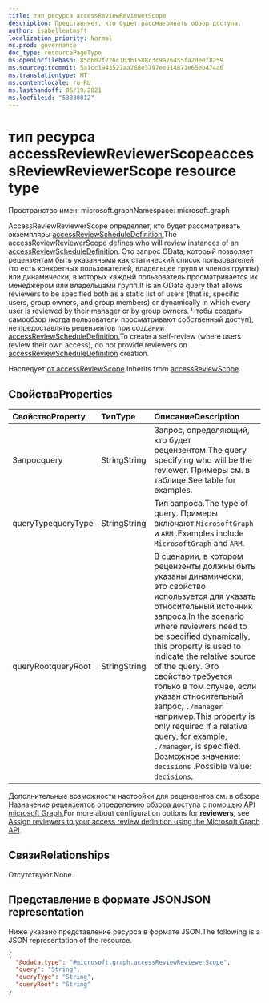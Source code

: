 ```yaml
---
title: тип ресурса accessReviewReviewerScope
description: Представляет, кто будет рассматривать обзор доступа.
author: isabelleatmsft
localization_priority: Normal
ms.prod: governance
doc_type: resourcePageType
ms.openlocfilehash: 85d602f72bc103b1588c3c9a76455fa2de0f8259
ms.sourcegitcommit: 5a1cc1943527aa268e3797ee514871e65eb474a6
ms.translationtype: MT
ms.contentlocale: ru-RU
ms.lasthandoff: 06/19/2021
ms.locfileid: "53030812"
---
```

# <a name="accessreviewreviewerscope-resource-type"></a><span data-ttu-id="09d1b-103">тип ресурса accessReviewReviewerScope</span><span class="sxs-lookup"><span data-stu-id="09d1b-103">accessReviewReviewerScope resource type</span></span>

<span data-ttu-id="09d1b-104">Пространство имен: microsoft.graph</span><span class="sxs-lookup"><span data-stu-id="09d1b-104">Namespace: microsoft.graph</span></span>

<span data-ttu-id="09d1b-105">AccessReviewReviewerScope определяет, кто будет рассматривать экземпляры [accessReviewScheduleDefinition.](accessreviewscheduledefinition.md)</span><span class="sxs-lookup"><span data-stu-id="09d1b-105">The accessReviewReviewerScope defines who will review instances of an [accessReviewScheduleDefinition](accessreviewscheduledefinition.md).</span></span> <span data-ttu-id="09d1b-106">Это запрос OData, который позволяет рецензентам быть указанными как статический список пользователей (то есть конкретных пользователей, владельцев групп и членов группы) или динамически, в которых каждый пользователь просматривается их менеджером или владельцами групп.</span><span class="sxs-lookup"><span data-stu-id="09d1b-106">It is an OData query that allows reviewers to be specified both as a static list of users (that is, specific users, group owners, and group members) or dynamically in which every user is reviewed by their manager or by group owners.</span></span> <span data-ttu-id="09d1b-107">Чтобы создать самообзор (когда пользователи просматривают собственный доступ), не предоставлять рецензентов при создании [accessReviewScheduleDefinition.](accessreviewscheduledefinition.md)</span><span class="sxs-lookup"><span data-stu-id="09d1b-107">To create a self-review (where users review their own access), do not provide reviewers on [accessReviewScheduleDefinition](accessreviewscheduledefinition.md) creation.</span></span>

<span data-ttu-id="09d1b-108">Наследует [от accessReviewScope](../resources/accessreviewscope.md).</span><span class="sxs-lookup"><span data-stu-id="09d1b-108">Inherits from [accessReviewScope](../resources/accessreviewscope.md).</span></span>

## <a name="properties"></a><span data-ttu-id="09d1b-109">Свойства</span><span class="sxs-lookup"><span data-stu-id="09d1b-109">Properties</span></span>
| <span data-ttu-id="09d1b-110">Свойство</span><span class="sxs-lookup"><span data-stu-id="09d1b-110">Property</span></span> | <span data-ttu-id="09d1b-111">Тип</span><span class="sxs-lookup"><span data-stu-id="09d1b-111">Type</span></span> | <span data-ttu-id="09d1b-112">Описание</span><span class="sxs-lookup"><span data-stu-id="09d1b-112">Description</span></span> |
| :-------------------------| :---------- | :---------- |
| <span data-ttu-id="09d1b-113">Запрос</span><span class="sxs-lookup"><span data-stu-id="09d1b-113">query</span></span> | <span data-ttu-id="09d1b-114">String</span><span class="sxs-lookup"><span data-stu-id="09d1b-114">String</span></span> | <span data-ttu-id="09d1b-115">Запрос, определяющий, кто будет рецензентом.</span><span class="sxs-lookup"><span data-stu-id="09d1b-115">The query specifying who will be the reviewer.</span></span> <span data-ttu-id="09d1b-116">Примеры см. в таблице.</span><span class="sxs-lookup"><span data-stu-id="09d1b-116">See table for examples.</span></span> |
| <span data-ttu-id="09d1b-117">queryType</span><span class="sxs-lookup"><span data-stu-id="09d1b-117">queryType</span></span> | <span data-ttu-id="09d1b-118">String</span><span class="sxs-lookup"><span data-stu-id="09d1b-118">String</span></span> | <span data-ttu-id="09d1b-119">Тип запроса.</span><span class="sxs-lookup"><span data-stu-id="09d1b-119">The type of query.</span></span> <span data-ttu-id="09d1b-120">Примеры включают `MicrosoftGraph` и `ARM` .</span><span class="sxs-lookup"><span data-stu-id="09d1b-120">Examples include `MicrosoftGraph` and `ARM`.</span></span> |
| <span data-ttu-id="09d1b-121">queryRoot</span><span class="sxs-lookup"><span data-stu-id="09d1b-121">queryRoot</span></span> | <span data-ttu-id="09d1b-122">String</span><span class="sxs-lookup"><span data-stu-id="09d1b-122">String</span></span> | <span data-ttu-id="09d1b-123">В сценарии, в котором рецензенты должны быть указаны динамически, это свойство используется для указать относительный источник запроса.</span><span class="sxs-lookup"><span data-stu-id="09d1b-123">In the scenario where reviewers need to be specified dynamically, this property is used to indicate the relative source of the query.</span></span> <span data-ttu-id="09d1b-124">Это свойство требуется только в том случае, если указан относительный запрос, `./manager` например.</span><span class="sxs-lookup"><span data-stu-id="09d1b-124">This property is only required if a relative query, for example, `./manager`, is specified.</span></span> <span data-ttu-id="09d1b-125">Возможное значение: `decisions` .</span><span class="sxs-lookup"><span data-stu-id="09d1b-125">Possible value: `decisions`.</span></span> |

<span data-ttu-id="09d1b-126">Дополнительные возможности настройки для рецензентов см. в обзоре Назначение рецензентов определению обзора доступа с помощью [API microsoft Graph.](/graph/accessreviews-reviewers-concept)</span><span class="sxs-lookup"><span data-stu-id="09d1b-126">For more about configuration options for **reviewers**, see [Assign reviewers to your access review definition using the Microsoft Graph API](/graph/accessreviews-reviewers-concept).</span></span>


## <a name="relationships"></a><span data-ttu-id="09d1b-127">Связи</span><span class="sxs-lookup"><span data-stu-id="09d1b-127">Relationships</span></span>
<span data-ttu-id="09d1b-128">Отсутствуют.</span><span class="sxs-lookup"><span data-stu-id="09d1b-128">None.</span></span>

## <a name="json-representation"></a><span data-ttu-id="09d1b-129">Представление в формате JSON</span><span class="sxs-lookup"><span data-stu-id="09d1b-129">JSON representation</span></span>
<span data-ttu-id="09d1b-130">Ниже указано представление ресурса в формате JSON.</span><span class="sxs-lookup"><span data-stu-id="09d1b-130">The following is a JSON representation of the resource.</span></span>
<!-- {
  "blockType": "resource",
  "@odata.type": "microsoft.graph.accessReviewReviewerScope"
}
-->
``` json
{
  "@odata.type": "#microsoft.graph.accessReviewReviewerScope",
  "query": "String",
  "queryType": "String",
  "queryRoot": "String"
}
```
